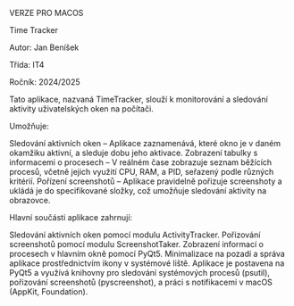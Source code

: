 VERZE PRO MACOS

Time Tracker

Autor: Jan Beníšek

Třída: IT4

Ročník: 2024/2025


Tato aplikace, nazvaná TimeTracker, slouží k monitorování a sledování aktivity uživatelských oken na počítači. 

Umožňuje:

Sledování aktivních oken – Aplikace zaznamenává, které okno je v daném okamžiku aktivní, a sleduje dobu jeho aktivace.
Zobrazení tabulky s informacemi o procesech – V reálném čase zobrazuje seznam běžících procesů, včetně jejich využití CPU, RAM, a PID, seřazený podle různých kritérií.
Pořízení screenshotů – Aplikace pravidelně pořizuje screenshoty a ukládá je do specifikované složky, což umožňuje sledování aktivity na obrazovce.


Hlavní součásti aplikace zahrnují:

Sledování aktivních oken pomocí modulu ActivityTracker.
Pořizování screenshotů pomocí modulu ScreenshotTaker.
Zobrazení informací o procesech v hlavním okně pomocí PyQt5.
Minimalizace na pozadí a správa aplikace prostřednictvím ikony v systémové liště.
Aplikace je postavena na PyQt5 a využívá knihovny pro sledování systémových procesů (psutil), pořizování screenshotů (pyscreenshot), a práci s notifikacemi v macOS (AppKit, Foundation).
